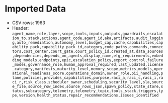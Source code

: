 # Imported Data

- CSV rows: 1963
- Header: `agent_name,role,layer,scope,tools,inputs,outputs,guardrails,escalation_to,stack,actions,agent_code,agent_id,aka,artifacts,audit_logging,auto_remediation,autonomy_level,budget_cap,cache,capabilities,capability_pack,capability_pack_id,category,code_paths,commands,connectors,cost_center,court_gate,court_policy_id,created_at,data_sources,dependencies,depends_on_agents,display_name,efg_requirements,embedding_models,endpoints,epic,escalation_policy,export_control,failure_modes,governance_role,human_approval_required,last_updated,license_category,manifests,maturity_level,memory_scope,metrics,models,operational_readiness_score,operations_domain,owner_role,pii_handling,plane,policies,provides_capabilities,purpose,raci_a,raci_c,raci_i,raci_r,risk_class,scheduler_owner,scheduling,security_level,sla,source_file,source_row_index,source_rows_json,spawn_policy,state_store,status,subcategory,telemetry,telemetry_topic,tools_stack,triggers,type,version,health_status,repair_recommendations,issues_identified`
